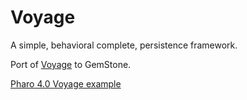# Voyage
A simple, behavioral complete, persistence framework.

Port of [Voyage](http://smalltalkhub.com/#!/~estebanlm/Voyage) to GemStone.

[Pharo 4.0 Voyage example](https://medium.com/concerning-pharo/building-a-mongo-browser-in-pharo-fe2104052843#.4wrkzbfv1)
